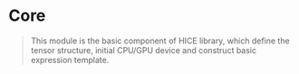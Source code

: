 # Core

> This module is the basic component of HICE library, which define the tensor structure, initial CPU/GPU device and construct basic expression template.